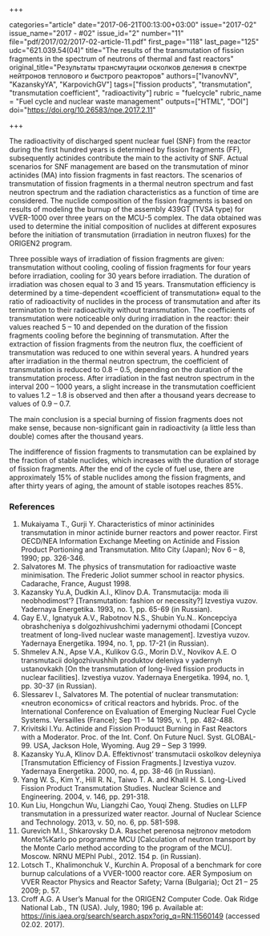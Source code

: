 +++

categories="article"
date="2017-06-21T00:13:00+03:00"
issue="2017-02"
issue_name="2017 - #02"
issue_id="2"
number="11"
file="pdf/2017/02/2017-02-article-11.pdf"
first_page="118"
last_page="125"
udc="621.039.54(04)"
title="The results of the transmutation of fission fragments in the spectrum of neutrons of thermal and fast reactors"
original_title="Результаты трансмутации осколков деления в спектре нейтронов теплового и быстрого реакторов"
authors=["IvanovNV", "KazanskyYA", "KarpovichGV"]
tags=["fission products", "transmutation", "transmutation coefficient", "radioactivity"]
rubric = "fuelcycle"
rubric_name = "Fuel cycle and nuclear waste management"
outputs=["HTML", "DOI"]
doi="https://doi.org/10.26583/npe.2017.2.11"

+++

The radioactivity of discharged spent nuclear fuel (SNF) from the reactor during the first hundred years is determined by fission fragments (FF), subsequently actinides contribute the main to the activity of SNF. Actual scenarios for SNF management are based on the transmutation of minor actinides (MA) into fission fragments in fast reactors. The scenarios of transmutation of fission fragments in a thermal neutron spectrum and fast neutron spectrum and the radiation characteristics as a function of time are considered. The nuclide composition of the fission fragments is based on results of modeling the burnup of the assembly 439GT (TVSA type) for VVER-1000 over three years on the MCU-5 complex. The data obtained was used to determine the initial composition of nuclides at different exposures before the initiation of transmutation (irradiation in neutron fluxes) for the ORIGEN2 program.

Three possible ways of irradiation of fission fragments are given: transmutation without cooling, cooling of fission fragments for four years before irradiation, cooling for 30 years before irradiation. The duration of irradiation was chosen equal to 3 and 15 years. Transmutation efficiency is determined by a time-dependent «coefficient of transmutation» equal to the ratio of radioactivity of nuclides in the process of transmutation and after its termination to their radioactivity without transmutation. The coefficients of transmutation were noticeable only during irradiation in the reactor: their values reached 5 – 10 and depended on the duration of the fission fragments cooling before the beginning of transmutation. After the extraction of fission fragments from the neutron flux, the coefficient of transmutation was reduced to one within several years. A hundred years after irradiation in the thermal neutron spectrum, the coefficient of transmutation is reduced to 0.8 – 0.5, depending on the duration of the transmutation process. After irradiation in the fast neutron spectrum in the interval 200 – 1000 years, a slight increase in the transmutation coefficient to values 1.2 – 1.8 is observed and then after a thousand years decrease to values of 0.9 – 0.7.

The main conclusion is a special burning of fission fragments does not make sense, because non-significant gain in radioactivity (a little less than double) comes after the thousand years.

The indifference of fission fragments to transmutation can be explained by the fraction of stable nuclides, which increases with the duration of storage of fission fragments. After the end of the cycle of fuel use, there are approximately 15% of stable nuclides among the fission fragments, and after thirty years of aging, the amount of stable isotopes reaches 85%.

### References

1. Mukaiyama T., Gurji Y. Characteristics of minor actininides transmutation in minor actinide burner reactors and power reactor. First OECD/NEA Information Exchange Meeting on Actinide and Fission Product Portioning and Transmutation. Mito City (Japan); Nov 6 – 8, 1990; pp. 326-346.
2. Salvatores M. The physics of transmutation for radioactive waste minimisation. The Frederic Joliot summer school in reactor physics. Cadarache, France, August 1998.
3. Kazansky Yu.A, Dudkin A.I., Klinov D.A. Transmutacija: moda ili neobhodimost’? [Transmutation: fashion or necessity?] Izvestiya vuzov. Yadernaya Energetika. 1993, no. 1, pp. 65-69 (in Russian).
4. Gay E.V., Ignatyuk A.V., Rabotnov N.S., Shubin Yu.N.. Koncepciya obrashcheniya s dolgozhivushchimi yadernymi othodami [Concept treatment of long-lived nuclear waste management]. Izvestiya vuzov. Yadernaya Energetika. 1994, no. 1, pp. 17-21 (in Russian).
5. Shmelev A.N., Apse V.A., Kulikov G.G., Morin D.V., Novikov A.E. O transmutacii dolgozhivushhih produktov deleniya v yadernyh ustanovkakh [On the transmutation of long-lived fission products in nuclear facilities]. Izvestiya vuzov. Yadernaya Energetika. 1994, no. 1, pp. 30-37 (in Russian).
6. Slessarev I., Salvatores M. The potential of nuclear transmutation: «neutron economics» of critical reactors and hybrids. Proc. of the International Conference on Evaluation of Emerging Nuclear Fuel Cycle Systems. Versailles (France); Sep 11 – 14 1995, v. 1, pp. 482-488.
7. Krivitski I.Yu. Actinide and Fission Produuct Burning in Fast Reactors with a Moderator. Proc. of the Int. Conf. On Future Nucl. Syst. GLOBAL-99. USA, Jackson Hole, Wyoming. Aug 29 – Sep 3 1999.
8. Kazansky Yu.A, Klinov D.A. Effektivnost’ transmutacii oskolkov deleyniya [Transmutation Efficiency of Fission Fragments.] Izvestiya vuzov. Yadernaya Energetika. 2000, no. 4, pp. 38-46 (in Russian).
9. Yang W. S., Kim Y., Hill R. N., Taiwo T. A. and Khalil H. S. Long-Lived Fission Product Transmutation Studies. Nuclear Science and Engineering. 2004, v. 146, pp. 291-318.
10. Kun Liu, Hongchun Wu, Liangzhi Cao, Youqi Zheng. Studies on LLFP transmutation in a pressurized water reactor. Journal of Nuclear Science and Technology. 2013, v. 50, no. 6, pp. 581-598.
11. Gurevich M.I., Shkarovsky D.A. Raschet perenosa nejtronov metodom Monte%Karlo po programme MCU [Calculation of neutron transport by the Monte Carlo method according to the program of the MCU]. Мoscow. NRNU MEPhI Publ., 2012. 154 p. (in Russian).
12. Lotsch T., Khalimonchuk V., Kurchin A. Proposal of a benchmark for core burnup calculations of a VVER-1000 reactor core. AER Symposium on VVER Reactor Physics and Reactor Safety; Varna (Bulgaria); Oct 21 – 25 2009; p. 57.
13. Croff A.G. A User’s Manual for the ORIGEN2 Computer Code. Oak Ridge National Lab., TN (USA). July, 1980; 196 p. Available at: https://inis.iaea.org/search/search.aspx?orig_q=RN:11560149 (accessed 02.02. 2017).